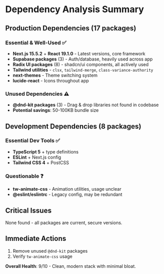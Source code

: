 # Dependency Analysis Summary

## Production Dependencies (17 packages)

### **Essential & Well-Used** ✅
- **Next.js 15.5.2** + **React 19.1.0** - Latest versions, core framework
- **Supabase packages** (3) - Auth/database, heavily used across app
- **Radix UI packages** (8) - shadcn/ui components, all actively used
- **Tailwind utilities** - `clsx`, `tailwind-merge`, `class-variance-authority`
- **next-themes** - Theme switching system
- **lucide-react** - Icons throughout app

### **Unused Dependencies** ⚠️
- **@dnd-kit packages** (3) - Drag & drop libraries not found in codebase
- **Potential savings**: 50-100KB bundle size

## Development Dependencies (8 packages)

### **Essential Dev Tools** ✅
- **TypeScript 5** + type definitions
- **ESLint** + Next.js config
- **Tailwind CSS 4** + PostCSS

### **Questionable** ❓
- **tw-animate-css** - Animation utilities, usage unclear
- **@eslint/eslintrc** - Legacy config, may be redundant

## Critical Issues
None found - all packages are current, secure versions.

## Immediate Actions
1. Remove unused `@dnd-kit` packages
2. Verify `tw-animate-css` usage

**Overall Health**: 9/10 - Clean, modern stack with minimal bloat.
